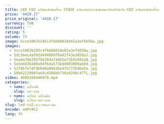```yaml
---
title: LED CO2 แก๊สคอลัมน์เครื่อง STAGE ควันงานแต่งงานพิเศษบาร์สเปรย์ควัน CO2 ควันคอลัมน์เครื่อง
price: '4410.17'
price_original: '4410.17'
currency: THB
discount: ''
rating: 5
volume: 73
image: Scce1002b195c4fbb88818e65a3ef6656w.jpg
images:
  - Scce1002b195c4fbb88818e65a3ef6656w.jpg
  - Sdc5bec4a592d494080f0a02f43e3859aJ.jpg
  - Sea4a70e295f04204a744b5a72b8280a2A.jpg
  - Se5dd43b480a94f6da573b84903000ab0d.jpg
  - S2f8b7e7df4b840a8943be4fb772b9ba5e.jpg
  - S8b6222000fed4cd586bb730a9248c477L.jpg
video: 4000268446078.mp4
categories:
  - name: เครื่องมือ
    slug: เคร-องม
  - name: อะไหล่ เครื่องมือ
    slug: อะไหล-เคร-องม
slug: led-co2-แก-สคอล-มน
encode: omPn9C2
lang: th
---
```

  